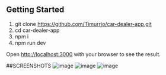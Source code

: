 ## Getting Started
1. git clone https://github.com/Timurrio/car-dealer-app.git
2. cd car-dealer-app
3. npm i
4. npm run dev

Open [http://localhost:3000](http://localhost:3000) with your browser to see the result.


##SCREENSHOTS
![image](https://github.com/user-attachments/assets/6d72322c-5eb4-4ec8-8937-768d013019a1)
![image](https://github.com/user-attachments/assets/1fdadaba-cd27-43a1-bdd8-3fd23b9e628c)
![image](https://github.com/user-attachments/assets/497e5722-5507-47c9-8996-ea00149d81e5)


